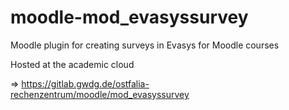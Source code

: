 # moodle-mod_evasyssurvey
Moodle plugin for creating surveys in Evasys for Moodle courses

Hosted at the academic cloud

=> https://gitlab.gwdg.de/ostfalia-rechenzentrum/moodle/mod_evasyssurvey
